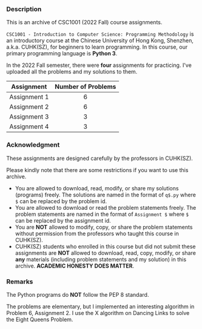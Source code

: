### Description

This is an archive of CSC1001 (2022 Fall) course assignments.

`CSC1001 - Introduction to Computer Science: Programming Methodology` is an introductory course at the Chinese University of Hong Kong, Shenzhen, a.k.a. CUHK(SZ), for beginners to learn programming. In this course, our primary programming language is **Python 3**.

In the 2022 Fall semester, there were **four** assignments for practicing. I've uploaded all the problems and my solutions to them.

|  Assignment  | Number of Problems |
| :----------: | :----------------: |
| Assignment 1 |        $6$         |
| Assignment 2 |        $6$         |
| Assignment 3 |        $3$         |
| Assignment 4 |        $3$         |

### Acknowledgment

These assignments are designed carefully by the professors in CUHK(SZ).

Please kindly note that there are some restrictions if you want to use this archive.

* You are allowed to download, read, modify, or share my solutions (programs) freely. The solutions are named in the format of `q$.py` where `$` can be replaced by the problem id.
* You are allowed to download or read the problem statements freely. The problem statements are named in the format of `Assignment $` where `$` can be replaced by the assignment id.
* You are **NOT** allowed to modify, copy, or share the problem statements without permission from the professors who taught this course in CUHK(SZ).
* CUHK(SZ) students who enrolled in this course but did not submit these assignments are **NOT** allowed to download, read, copy, modify, or share **any** materials (including problem statements and my solution) in this archive. **ACADEMIC HONESTY DOES MATTER**.

### Remarks

The Python programs do **NOT** follow the PEP 8 standard.

The problems are elementary, but I implemented an interesting algorithm in Problem 6, Assignment 2. I use the X algorithm on Dancing Links to solve the Eight Queens Problem.


